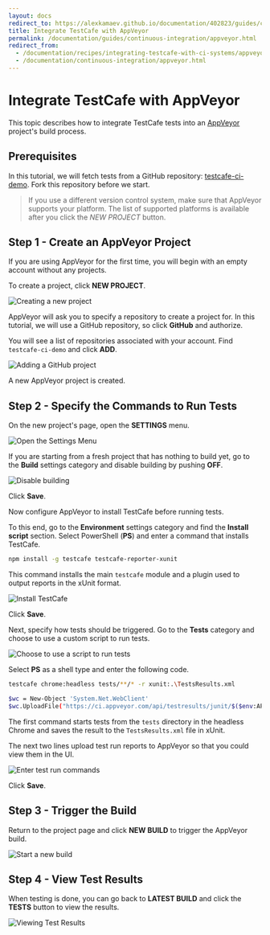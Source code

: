```yaml
---
layout: docs
redirect_to: https://alexkamaev.github.io/documentation/402823/guides/continuous-integration/appveyor
title: Integrate TestCafe with AppVeyor
permalink: /documentation/guides/continuous-integration/appveyor.html
redirect_from:
  - /documentation/recipes/integrating-testcafe-with-ci-systems/appveyor.html
  - /documentation/continuous-integration/appveyor.html
---
```

# Integrate TestCafe with AppVeyor

This topic describes how to integrate TestCafe tests into an [AppVeyor](https://www.appveyor.com/) project's build process.

## Prerequisites

In this tutorial, we will fetch tests from a GitHub repository: [testcafe-ci-demo](https://github.com/DevExpress-Examples/testcafe-ci-demo). Fork this repository before we start.

> If you use a different version control system, make sure that AppVeyor supports your platform.
> The list of supported platforms is available after you click the *NEW PROJECT* button.

## Step 1 - Create an AppVeyor Project

If you are using AppVeyor for the first time, you will begin with an empty account without any projects.

To create a project, click **NEW PROJECT**.

![Creating a new project](../../../images/appveyor/new-project.png)

AppVeyor will ask you to specify a repository to create a project for. In this tutorial, we will use a GitHub repository, so click **GitHub** and authorize.

You will see a list of repositories associated with your account. Find `testcafe-ci-demo` and click **ADD**.

![Adding a GitHub project](../../../images/appveyor/add-project.png)

A new AppVeyor project is created.

## Step 2 - Specify the Commands to Run Tests

On the new project's page, open the **SETTINGS** menu.

![Open the Settings Menu](../../../images/appveyor/open-settings.png)

If you are starting from a fresh project that has nothing to build yet, go to the **Build** settings category and disable building by pushing **OFF**.

![Disable building](../../../images/appveyor/disable-build.png)

Click **Save**.

Now configure AppVeyor to install TestCafe before running tests.

To this end, go to the **Environment** settings category and find the **Install script** section. Select PowerShell (**PS**) and enter a command that installs TestCafe.

```sh
npm install -g testcafe testcafe-reporter-xunit
```

This command installs the main `testcafe` module and a plugin used to output reports in the xUnit format.

![Install TestCafe](../../../images/appveyor/add-install-script.png)

Click **Save**.

Next, specify how tests should be triggered. Go to the **Tests** category and choose to use a custom script to run tests.

![Choose to use a script to run tests](../../../images/appveyor/choose-to-use-script.png)

Select **PS** as a shell type and enter the following code.

```sh
testcafe chrome:headless tests/**/* -r xunit:.\TestsResults.xml

$wc = New-Object 'System.Net.WebClient'
$wc.UploadFile("https://ci.appveyor.com/api/testresults/junit/$($env:APPVEYOR_JOB_ID)", (Resolve-Path .\TestsResults.xml))
```

The first command starts tests from the `tests` directory in the headless Chrome and saves the result to the `TestsResults.xml` file in xUnit.

The next two lines upload test run reports to AppVeyor so that you could view them in the UI.

![Enter test run commands](../../../images/appveyor/enter-commands.png)

Click **Save**.

## Step 3 - Trigger the Build

Return to the project page and click **NEW BUILD** to trigger the AppVeyor build.

![Start a new build](../../../images/appveyor/trigger-build.png)

## Step 4 - View Test Results

When testing is done, you can go back to **LATEST BUILD** and click the **TESTS** button to view the results.

![Viewing Test Results](../../../images/appveyor/test-results.png)